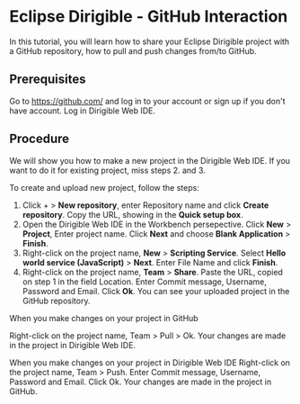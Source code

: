 # Eclipse Dirigible - GitHub Interaction
In this tutorial, you will learn how to share your Eclipse Dirigible project with a GitHub repository, how to pull and push changes from/to GitHub.


## Prerequisites

Go to https://github.com/ and log in to your account or sign up if you don't have account. Log in Dirigible Web IDE.

## Procedure

We will show you how to make a new project in the Dirigible Web IDE. If you want to do it for existing project, miss steps 2. and 3.

To create and upload new project, follow the steps:

1. Click + >  **New repository**, enter Repository name and click **Create repository**. Copy the URL, showing in the **Quick setup box**.
2. Open the Dirigible Web IDE in the Workbench persepective. Click **New** > **Project**, Enter project name. Click **Next** and choose **Blank Application** > **Finish**.
3. Right-click on the project name, **New** > **Scripting Service**. Select **Hello world service (JavaScript)** > **Next**. Enter File Name and click **Finish**.
4. Right-click on the project name, **Team** > **Share**. Paste the URL, copied on step 1 in the field Location. Enter Commit message, Username, Password and Email. Click **Ok**. You can see your uploaded project in the GitHub repository.

When you make changes on your project in GitHub

Right-click on the project name, Team > Pull > Ok. Your changes are made in the project in Dirigible Web IDE.

When you make changes on your project in Dirigible Web IDE
Right-click on the project name, Team > Push. Enter Commit message, Username, Password and Email. Click Ok. Your changes are made in the project in GitHub.
